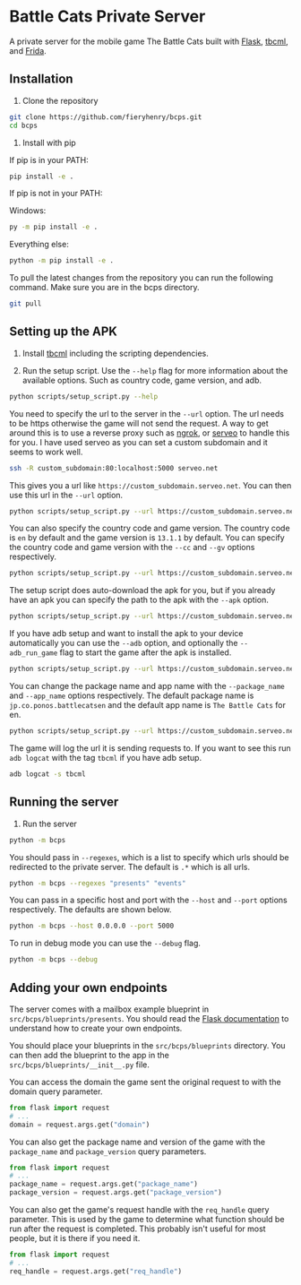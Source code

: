 # Battle Cats Private Server

A private server for the mobile game The Battle Cats built with
[Flask](https://flask.palletsprojects.com),
[tbcml](https://github.com/fieryhenry/tbcml), and
[Frida](https://frida.re).

## Installation

1. Clone the repository

```bash
git clone https://github.com/fieryhenry/bcps.git
cd bcps
```

1. Install with pip

If pip is in your PATH:

```bash
pip install -e .
```

If pip is not in your PATH:

Windows:

```bash
py -m pip install -e .
```

Everything else:

```bash
python -m pip install -e .
```

To pull the latest changes from the repository you can run the following
command. Make sure you are in the bcps directory.

```bash
git pull
```

## Setting up the APK

1. Install [tbcml](https://github.com/fieryhenry/tbcml#from-source-recommended)
   including the scripting dependencies.

1. Run the setup script. Use the `--help` flag for more information about the
   available options. Such as country code, game version, and adb.

```bash
python scripts/setup_script.py --help
```

You need to specify the url to the server in the `--url` option. The url needs
to be https otherwise the game will not send the request. A way to get around
this is to use a reverse proxy such as [ngrok](https://ngrok.com/), or
[serveo](https://serveo.net/) to handle this for you. I have used serveo as you
can set a custom subdomain and it seems to work well.

```bash
ssh -R custom_subdomain:80:localhost:5000 serveo.net
```

This gives you a url like `https://custom_subdomain.serveo.net`. You can then
use this url in the `--url` option.

```bash
python scripts/setup_script.py --url https://custom_subdomain.serveo.net
```

You can also specify the country code and game version. The country code is
`en` by default and the game version is `13.1.1` by default. You can specify the
country code and game version with the `--cc` and `--gv` options respectively.

```bash
python scripts/setup_script.py --url https://custom_subdomain.serveo.net --cc "en" --gv "13.1.1"
```

The setup script does auto-download the apk for you, but if you already have an
apk you can specify the path to the apk with the `--apk` option.

```bash
python scripts/setup_script.py --url https://custom_subdomain.serveo.net --apk "path/to/apk"
```

If you have adb setup and want to install the apk to your device automatically
you can use the `--adb` option, and optionally the `--adb_run_game` flag to
start the game after the apk is installed.

```bash
python scripts/setup_script.py --url https://custom_subdomain.serveo.net --adb --adb_run_game
```

You can change the package name and app name with the `--package_name` and
`--app_name` options respectively. The default package name is
`jp.co.ponos.battlecatsen` and the default app name is `The Battle Cats` for en.

```bash
python scripts/setup_script.py --url https://custom_subdomain.serveo.net --package_name "jp.co.ponos.battlecatsen" --app_name "The Battle Cats" 
```

The game will log the url it is sending requests to. If you want to see this run
`adb logcat` with the tag `tbcml` if you have adb setup.

```bash
adb logcat -s tbcml
```

## Running the server

1. Run the server

```bash
python -m bcps
```

You should pass in `--regexes`, which is a list to specify which urls should be
redirected to the private server. The default is `.*` which is all urls.

```bash
python -m bcps --regexes "presents" "events"
```

You can pass in a specific host and port with the `--host` and `--port` options
respectively. The defaults are shown below.

```bash
python -m bcps --host 0.0.0.0 --port 5000
```

To run in debug mode you can use the `--debug` flag.

```bash
python -m bcps --debug
```

## Adding your own endpoints

The server comes with a mailbox example blueprint in
`src/bcps/blueprints/presents`. You should read the [Flask
documentation](https://flask.palletsprojects.com) to understand how to create
your own endpoints.

You should place your blueprints in the `src/bcps/blueprints` directory. You can
then add the blueprint to the app in the `src/bcps/blueprints/__init__.py` file.

You can access the domain the game sent the original request to with
the domain query parameter.

```python
from flask import request
# ...
domain = request.args.get("domain")
```

You can also get the package name and version of the game with the
`package_name` and `package_version` query parameters.

```python
from flask import request
# ...
package_name = request.args.get("package_name")
package_version = request.args.get("package_version")
```

You can also get the game's request handle with the `req_handle` query
parameter. This is used by the game to determine what function should be run
after the request is completed. This probably isn't useful for most people, but
it is there if you need it.

```python
from flask import request
# ...
req_handle = request.args.get("req_handle")
```
